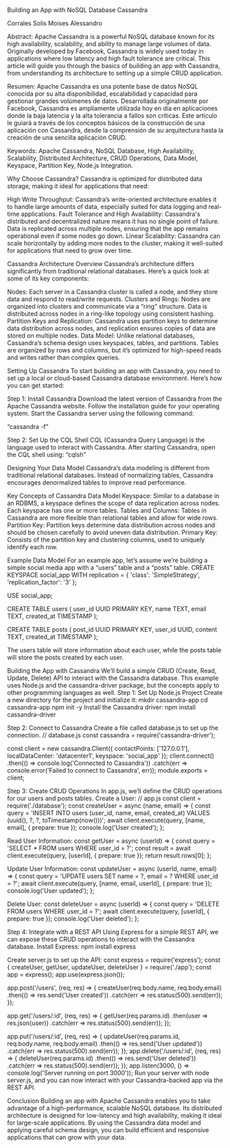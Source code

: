 Building an App with NoSQL Database Cassandra



Corrales Solis Moises Alessandro



Abstract:
Apache Cassandra is a powerful NoSQL database known for its high availability, scalability, and ability to manage large volumes of data. Originally developed by Facebook, Cassandra is widely used today in applications where low latency and high fault tolerance are critical. This article will guide you through the basics of building an app with Cassandra, from understanding its architecture to setting up a simple CRUD application.


Resumen:
Apache Cassandra es una potente base de datos NoSQL conocida por su alta disponibilidad, escalabilidad y capacidad para gestionar grandes volúmenes de datos. Desarrollada originalmente por Facebook, Cassandra es ampliamente utilizada hoy en día en aplicaciones donde la baja latencia y la alta tolerancia a fallos son críticas. Este artículo le guiará a través de los conceptos básicos de la construcción de una aplicación con Cassandra, desde la comprensión de su arquitectura hasta la creación de una sencilla aplicación CRUD.


Keywords: Apache Cassandra, NoSQL Database, High Availability, Scalability, Distributed Architecture, CRUD Operations, Data Model, Keyspace, Partition Key, Node.js Integration.

Why Choose Cassandra?
Cassandra is optimized for distributed data storage, making it ideal for applications that need:

High Write Throughput: Cassandra’s write-oriented architecture enables it to handle large amounts of data, especially suited for data logging and real-time applications.
Fault Tolerance and High Availability: Cassandra's distributed and decentralized nature means it has no single point of failure. Data is replicated across multiple nodes, ensuring that the app remains operational even if some nodes go down.
Linear Scalability: Cassandra can scale horizontally by adding more nodes to the cluster, making it well-suited for applications that need to grow over time.

Cassandra Architecture Overview
Cassandra’s architecture differs significantly from traditional relational databases. Here’s a quick look at some of its key components:

Nodes: Each server in a Cassandra cluster is called a node, and they store data and respond to read/write requests.
Clusters and Rings: Nodes are organized into clusters and communicate via a “ring” structure. Data is distributed across nodes in a ring-like topology using consistent hashing.
Partition Keys and Replication: Cassandra uses partition keys to determine data distribution across nodes, and replication ensures copies of data are stored on multiple nodes.
Data Model: Unlike relational databases, Cassandra’s schema design uses keyspaces, tables, and partitions. Tables are organized by rows and columns, but it’s optimized for high-speed reads and writes rather than complex queries.

Setting Up Cassandra
To start building an app with Cassandra, you need to set up a local or cloud-based Cassandra database environment. Here’s how you can get started:

Step 1: Install Cassandra
Download the latest version of Cassandra from the Apache Cassandra website.
Follow the installation guide for your operating system.
Start the Cassandra server using the following command:

“cassandra -f”

Step 2: Set Up the CQL Shell
CQL (Cassandra Query Language) is the language used to interact with Cassandra. After starting Cassandra, open the CQL shell using:
“cqlsh”

Designing Your Data Model
Cassandra’s data modeling is different from traditional relational databases. Instead of normalizing tables, Cassandra encourages denormalized tables to improve read performance.

Key Concepts of Cassandra Data Model
Keyspace: Similar to a database in an RDBMS, a keyspace defines the scope of data replication across nodes. Each keyspace has one or more tables.
Tables and Columns: Tables in Cassandra are more flexible than relational tables and allow for wide rows.
Partition Key: Partition keys determine data distribution across nodes and should be chosen carefully to avoid uneven data distribution.
Primary Key: Consists of the partition key and clustering columns, used to uniquely identify each row.

Example Data Model
For an example app, let’s assume we’re building a simple social media app with a “users” table and a “posts” table.
CREATE KEYSPACE social_app
WITH replication = {
  'class': 'SimpleStrategy',
  'replication_factor': '3'
};

USE social_app;

CREATE TABLE users (
  user_id UUID PRIMARY KEY,
  name TEXT,
  email TEXT,
  created_at TIMESTAMP
);

CREATE TABLE posts (
  post_id UUID PRIMARY KEY,
  user_id UUID,
  content TEXT,
  created_at TIMESTAMP
);

The users table will store information about each user, while the posts table will store the posts created by each user.

Building the App with Cassandra
We’ll build a simple CRUD (Create, Read, Update, Delete) API to interact with the Cassandra database. This example uses Node.js and the cassandra-driver package, but the concepts apply to other programming languages as well.
Step 1: Set Up Node.js Project
Create a new directory for the project and initialize it:
mkdir cassandra-app
cd cassandra-app
npm init -y
Install the Cassandra driver:
npm install cassandra-driver

Step 2: Connect to Cassandra
Create a file called database.js to set up the connection.
// database.js
const cassandra = require('cassandra-driver');

const client = new cassandra.Client({
  contactPoints: ['127.0.0.1'],
  localDataCenter: 'datacenter1',
  keyspace: 'social_app'
});
client.connect()
  .then(() => console.log('Connected to Cassandra'))
  .catch(err => console.error('Failed to connect to Cassandra', err));
module.exports = client;

Step 3: Create CRUD Operations
In app.js, we’ll define the CRUD operations for our users and posts tables.
Create a User:
// app.js
const client = require('./database');
const createUser = async (name, email) => {
  const query = 'INSERT INTO users (user_id, name, email, created_at) VALUES (uuid(), ?, ?, toTimestamp(now()))';
  await client.execute(query, [name, email], { prepare: true });
  console.log('User created');
};

Read User Information:
const getUser = async (userId) => {
  const query = 'SELECT * FROM users WHERE user_id = ?';
  const result = await client.execute(query, [userId], { prepare: true });
  return result.rows[0];
};

Update User Information:
const updateUser = async (userId, name, email) => {
  const query = 'UPDATE users SET name = ?, email = ? WHERE user_id = ?';
  await client.execute(query, [name, email, userId], { prepare: true });
  console.log('User updated');
};

Delete User:
const deleteUser = async (userId) => {
  const query = 'DELETE FROM users WHERE user_id = ?';
  await client.execute(query, [userId], { prepare: true });
  console.log('User deleted');
};

Step 4: Integrate with a REST API
Using Express for a simple REST API, we can expose these CRUD operations to interact with the Cassandra database.
Install Express:
npm install express

Create server.js to set up the API:
const express = require('express');
const { createUser, getUser, updateUser, deleteUser } = require('./app');
const app = express();
app.use(express.json());

app.post('/users', (req, res) => {
  createUser(req.body.name, req.body.email)
    .then(() => res.send('User created'))
    .catch(err => res.status(500).send(err));
});

app.get('/users/:id', (req, res) => {
  getUser(req.params.id)
    .then(user => res.json(user))
    .catch(err => res.status(500).send(err));
});

app.put('/users/:id', (req, res) => {
  updateUser(req.params.id, req.body.name, req.body.email)
    .then(() => res.send('User updated'))
    .catch(err => res.status(500).send(err));
});
app.delete('/users/:id', (req, res) => {
  deleteUser(req.params.id)
    .then(() => res.send('User deleted'))
    .catch(err => res.status(500).send(err));
});
app.listen(3000, () => console.log('Server running on port 3000'));
Run your server with node server.js, and you can now interact with your Cassandra-backed app via the REST API.

Conclusion
Building an app with Apache Cassandra enables you to take advantage of a high-performance, scalable NoSQL database. Its distributed architecture is designed for low-latency and high availability, making it ideal for large-scale applications. By using the Cassandra data model and applying careful schema design, you can build efficient and responsive applications that can grow with your data.
